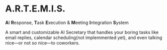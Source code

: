 # A.R.T.E.M.I.S.
**A**I **R**esponse, **T**ask **E**xecution & **M**eeting **I**ntegration **S**ystem

A smart and customizable AI Secretary that handles your boring tasks like email replies, calendar scheduling(not implemmented yet), and even talking nice—or not so nice—to coworkers.
